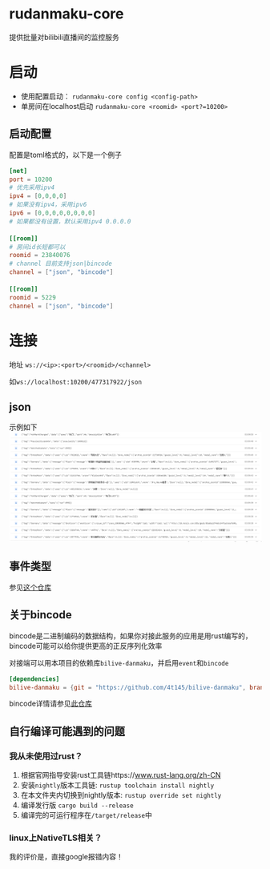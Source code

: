 # rudanmaku-core
提供批量对bilibili直播间的监控服务
# 启动
- 使用配置启动： `rudanmaku-core config <config-path>`
- 单房间在localhost启动 `rudanmaku-core <roomid> <port?=10200>`
## 启动配置
配置是toml格式的，以下是一个例子
```toml
[net]
port = 10200
# 优先采用ipv4
ipv4 = [0,0,0,0]
# 如果没有ipv4，采用ipv6
ipv6 = [0,0,0,0,0,0,0,0]
# 如果都没有设置，默认采用ipv4 0.0.0.0

[[room]]
# 房间id长短都可以
roomid = 23840076
# channel 目前支持json|bincode
channel = ["json", "bincode"]

[[room]]
roomid = 5229
channel = ["json", "bincode"]
```


# 连接
地址 `ws://<ip>:<port>/<roomid>/<channel>`

如`ws://localhost:10200/477317922/json`
## json
示例如下
![json示例](./.readme/example.png)
## 事件类型
参见[这个仓库](https://github.com/4t145/bilive-danmaku)

## 关于bincode
bincode是二进制编码的数据结构，如果你对接此服务的应用是用rust编写的，bincode可能可以给你提供更高的正反序列化效率

对接端可以用本项目的依赖库`bilive-danmaku`，并启用`event`和`bincode`
```toml
[dependencies]
bilive-danmaku = {git = "https://github.com/4t145/bilive-danmaku", branch = "ver-0.1.0"， features = ["event", "bincode"]}
```
bincode详情请参见[此仓库](https://github.com/bincode-org/bincode)

## 自行编译可能遇到的问题
### 我从未使用过rust？
1. 根据官网指导安装rust工具链https://www.rust-lang.org/zh-CN
2. 安装`nightly`版本工具链: `rustup toolchain install nightly`
3. 在本文件夹内切换到nightly版本: `rustup override set nightly`
4. 编译发行版 `cargo build --release`
5. 编译完的可运行程序在`/target/release`中
### linux上NativeTLS相关？
我的评价是，直接google报错内容！
